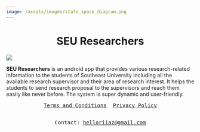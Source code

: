 ```yaml
---
image: /assets/images/state_space_diagram.png
---
```

# <center> SEU Researchers </center>

<img src="./assets/images/appFeatures.gif">

**SEU Researchers** is an android app that provides various research-related information to the students of Southeast University including all the available research supervisor and their area of research interest. It helps the students to send research proposal to the supervisors and reach them easily like never before.
The system is super dynamic and user-friendly.
<div align="center">
<pre>
<a href="https://iqbalriiaz.github.io/seu-researchers/Terms-and-Conditions.html">Terms and Conditions</a>  <a href="https://iqbalriiaz.github.io/seu-researchers/Privacy-Policy.html">Privacy Policy</a>

Contact: helloriiaz@gmail.com
</pre></div>
